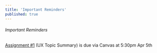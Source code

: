```yaml
---
title: 'Important Reminders'
published: true
---
```


<!--- Your important reminders content goes below here -->

###### Important Reminders

[Assignment #1](https://canvas.sfu.ca/courses/25492/assignments/142519) (UX Topic Summary) is due via Canvas at 5:30pm Apr 5th

